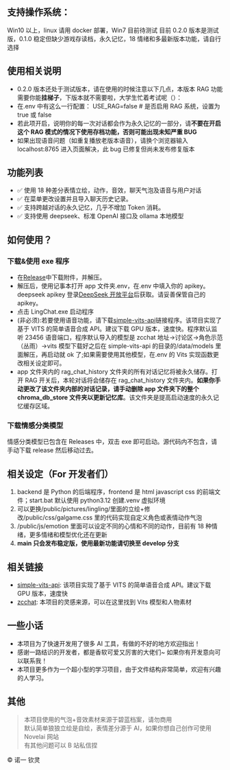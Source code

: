 ## 支持操作系统：

Win10 以上，linux 请用 docker 部署，Win7 目前待测试 目前 0.2.0 版本是测试版，0.1.0 稳定但缺少游戏存读档，永久记忆，18 情绪和多最新版本功能，请自行选择

## 使用相关说明

- 0.2.0 版本还处于测试版本，请在使用的时候注意以下几点，本版本 RAG 功能需要你能**挂梯子**，下版本就不需要啦，大学生忙着考试呢（）：
- 在.env 中有这么一行配置： USE_RAG=false # 是否启用 RAG 系统，设置为 true 或 false
- 若此项开启，说明你的每一次对话都会作为永久记忆的一部分，请**不要在开启这个 RAG 模式的情况下使用存档功能，否则可能出现未知严重 BUG**
- 如果出现语音问题（如重复播放老版本语音），请换个浏览器输入 localhost:8765 进入页面解决，此 bug 已修复但尚未发布修复版本

## 功能列表

- ✅ 使用 18 种差分表情立绘，动作，音效，聊天气泡及语音与用户对话
- ✅ 在菜单更改设置并且导入聊天历史记录。
- ✅ 支持跨越对话的永久记忆，几乎不增加 Token 消耗。
- ✅ 支持使用 deepseek、标准 OpenAI 接口及 ollama 本地模型

## 如何使用？

### 下载&使用 exe 程序

- 在[Release](https://github.com/SlimeBoyOwO/LingChat/releases)中下载附件，并解压。
- 解压后，使用记事本打开 app 文件夹.env，在.env 中填入你的 apikey。deepseek apikey 登录[DeepSeek 开放平台](https://platform.deepseek.com/usage)后获取。请妥善保管自己的 apikey。
- 点击 LingChat.exe 启动程序
- (非必须):若要使用语音功能，请下载[simple-vits-api](https://github.com/Artrajz/vits-simple-api)链接程序。该项目实现了基于 VITS 的简单语音合成 API。建议下载 GPU 版本，速度快。程序默认监听 23456 语音端口，程序默认导入的模型是 zcchat 地址->讨论区->角色示范（丛雨）->vits 模型下载好之后在 simple-vits-api 的目录的/data/models 里面解压，再启动就 ok 了;如果需要使用其他模型，在.env 的 Vits 实现函数更改相关设定即可。
- app 文件夹内的 rag_chat_history 文件夹的所有对话记忆将被永久储存。打开 RAG 开关后，本轮对话将会储存在 rag_chat_history 文件夹内。**如果你手动更改了该文件夹内部的对话记录，请手动删除 app 文件夹下的整个 chroma_db_store 文件夹以更新记忆库**。该文件夹是提高启动速度的永久记忆缓存区域。

### 下载情感分类模型

情感分类模型已包含在 Releases 中，双击 exe 即可启动。源代码内不包含，请手动下载 release 然后移动过去。

## 相关设定（For 开发者们）

1. backend 是 Python 的后端程序，frontend 是 html javascript css 的前端文件；start.bat 默认使用 python3.12 创建.venv 虚拟环境
2. 可以更换/public/pictures/lingling/里面的立绘+修改/public/css/galgame.css 里的代码实现自定义角色或表情动作气泡
3. /public/js/emotion 里面可以设定不同的心情和不同的动作，目前有 18 种情绪，更多情绪和模型优化还在更新
4. **main 只会发布稳定版，使用最新功能请切换至 develop 分支**

## 相关链接

- [simple-vits-api](https://github.com/Artrajz/vits-simple-api): 该项目实现了基于 VITS 的简单语音合成 API。建议下载 GPU 版本，速度快
- [zcchat](https://github.com/Zao-chen/ZcChat): 本项目的灵感来源，可以在这里找到 Vits 模型和人物素材

## 一些小话

- 本项目为了快速开发用了很多 AI 工具，有做的不好的地方欢迎指出！
- 感谢一路结识的开发者，都是香软可爱又厉害的大佬们~ 如果你有开发意向可以联系我！
- 本项目更多作为一个超小型的学习项目，由于文件结构非常简单，欢迎有兴趣的人学习。

## 其他

> 本项目使用的气泡+音效素材来源于碧蓝档案，请勿商用  
> 默认简单狼狼立绘是自绘，表情差分源于 AI，如果你想自己创作可使用 Novelai 网站  
> 有其他问题可以 B 站私信捏

© 诺一 钦灵
